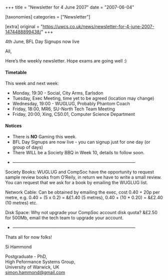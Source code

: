 +++
title = "Newsletter for 4 June 2007"
date = "2007-06-04"

[taxonomies]
categories = ["Newsletter"]

[extra]
original = "https://uwcs.co.uk/news/newsletter-for-4-june-2007-1474488899438/"
+++

4th June, BFL Day Signups now live

All,

Here’s the weekly newsletter. Hope exams are going well :)

#### Timetable

This week and next week:

  - Monday, 19:30 - Social, City Arms, Earlsdon
  - Tuesday, Exec Meeting, time yet to be agreed (location may change)
  - Wednesday, 19:00 - WUGLUG, Probably Phantom Coach
  - Friday, 18:00, MR6, SU-North Tech Team Meeting
  - Friday, 20:00, Xing, CS0.01, Computer Science Department

#### Notices

  - There is **NO** Gaming this week.
  - BFL Day Signups are now live - you can signup just for one day (or group of days)
  - There WILL be a Society BBQ in Week 10, details to follow soon.

<!-- end list -->

  - ————————————————————————————

Society Books: WUGLUG and CompSoc have the opportunity to request sample review books from O’Reily, in return we have to write a small review. You can request that we ask for a book by emailing the WUGLUG list.

Network Cable: Can be obtained by emailing the exec, cost 0.40 + 20p per metre, e.g. 0.40 + (5 x 0.2) = &£1.40 (5 metres), 0.40 + (10 \* 0.20) = &£2.40 (10 metres) etc.

Disk Space: Why not upgrade your CompSoc account disk quota? &£2.50 for 500Mb, email the tech team to upgrade your account.

  - ————————————————————————————

Thats all for now folks\!

Si Hammond

Postgraduate - PhD,  
High Peformance Systems Group,  
University of Warwick, UK  
simon.hammond@gmail.com
